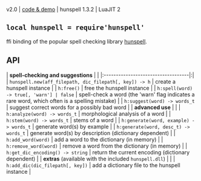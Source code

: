 v2.0 | [code & demo](http://code.google.com/p/lua-files/source/browse/hunspell.lua) | hunspell 1.3.2 | LuaJIT 2

## `local hunspell = require'hunspell'` ##

ffi binding of the popular spell checking library [hunspell](http://hunspell.sourceforge.net/).

## API ##

| **spell-checking and suggestions** | |
|:-----------------------------------|:|
| `hunspell.new(aff_filepath, dic_filepath[, key]) -> h` | create a hunspell instance |
| `h:free()`                         | free the hunspell instance |
| `h:spell(word) -> true[, 'warn'] | false` | spell-check a word (the 'warn' flag indicates a rare word, which often is a spelling mistake) |
| `h:suggest(word) -> words_t`       | suggest correct words for a possibly bad word |
| **advanced use**                   | |
| `h:analyze(word) -> words_t`       | morphological analysis of a word |
| `h:stem(word) -> words_t`          | stems of a word |
| `h:generate(word, example) -> words_t` | generate word(s) by example |
| `h:generate(word, desc_t) -> words_t` | generate word(s) by description (dictionary dependent) |
| `h:add_word(word)`                 | add a word to the dictionary (in memory) |
| `h:remove_word(word)`              | remove a word from the dictionary (in memory) |
| `h:get_dic_encoding() -> string`   | return the current encoding (dictionary dependent) |
| **extras** (available with the included `hunspell.dll`) | |
| `h:add_dic(dic_filepath[, key])`   | add a dictionary file to the hunspell instance |
